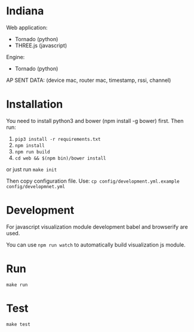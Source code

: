 # Indiana

Web application:
* Tornado (python)
* THREE.js (javascript)

Engine:
* Tornado (python)

AP SENT DATA:
(device mac, router mac, timestamp, rssi, channel)

# Installation
You need to install python3 and bower (npm install -g bower) first. Then run:

1. `pip3 install -r requirements.txt`
1. `npm install`
1. `npm run build`
1. `cd web && $(npm bin)/bower install`

or just run `make init`

Then copy configuration file. Use: `cp config/development.yml.example config/developmnet.yml`

# Development

For javascript visualization module development babel and browserify are used.

You can use `npm run watch` to automatically build visualization js module.

# Run

`make run`

# Test

`make test`

